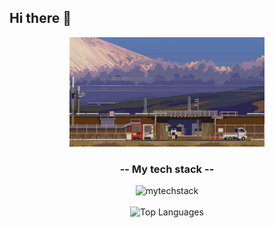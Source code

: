 ## Hi there 👋

<!--
**FlyingMatrix/flyingmatrix** is a ✨ _special_ ✨ repository because its `README.md` (this file) appears on your GitHub profile.

Here are some ideas to get you started:

- 🔭 I’m currently working on ...
- 🌱 I’m currently learning ...
- 👯 I’m looking to collaborate on ...
- 🤔 I’m looking for help with ...
- 💬 Ask me about ...
- 📫 How to reach me: ...
- 😄 Pronouns: ...
- ⚡ Fun fact: ...
-->

<div align="center">
  <img src="https://github.com/FlyingMatrix/flyingmatrix/blob/main/japan.gif" alt="Banner" width="61.8%">
</div>

<div align="center">
  <h3> -- My tech stack -- </h3>
  <img src="https://skillicons.dev/icons?i=python,pytorch,tensorflow,ubuntu,anaconda,powershell,vscode,r,cs,cpp,visualstudio,unity,git,github,bitbucket,markdown&perline=8" alt="mytechstack" width="360">
</div>

<br/>
<div align="center">
  <img 
    src="https://github-readme-stats.vercel.app/api/top-langs/?username=FlyingMatrix&theme=tokyonight&hide_border=false&include_all_commits=true&count_private=true&layout=compact" 
    alt="Top Languages" 
    width="30%" 
  />
</div>
